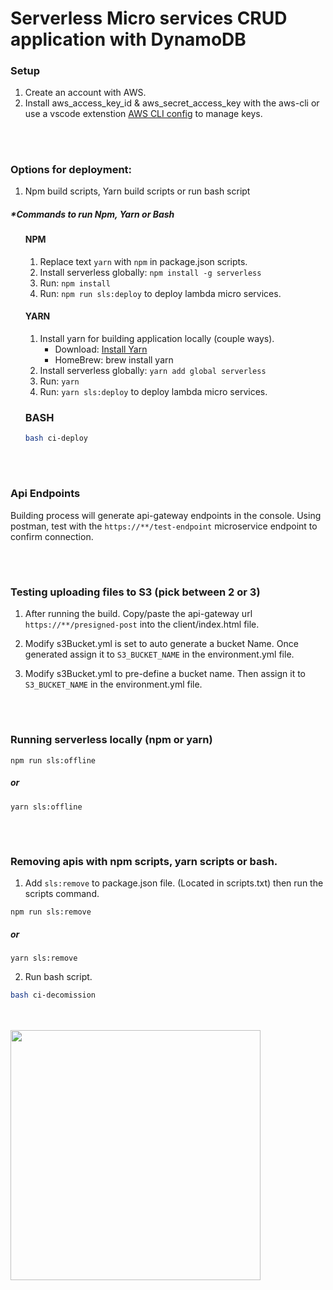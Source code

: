 # Serverless Micro services CRUD application with DynamoDB

### Setup

1. Create an account with AWS.
2. Install aws_access_key_id & aws_secret_access_key with the aws-cli or use a vscode extenstion <a href="https://marketplace.visualstudio.com/items?itemName=mark-tucker.aws-cli-configure" target="_blank">AWS CLI config</a> to manage keys.

<br>

#

### Options for deployment:

1. Npm build scripts, Yarn build scripts or run bash script

##### \*Commands to run Npm, Yarn or Bash

<ul>

#### NPM

1. Replace text `yarn` with `npm` in package.json scripts.
2. Install serverless globally: `npm install -g serverless`
3. Run: `npm install`
4. Run: `npm run sls:deploy` to deploy lambda micro services.

#### YARN

1. Install yarn for building application locally (couple ways).
   <ul>
   <li>Download: <a href="https://yarnpkg.com/" target="_blank">Install Yarn</a> </li>
   <li>HomeBrew: brew install yarn</li>
   </ul>
2. Install serverless globally: `yarn add global serverless`
3. Run: `yarn`
4. Run: `yarn sls:deploy` to deploy lambda micro services.

### BASH

```bash
bash ci-deploy
```

</ul>

<br>

#

### Api Endpoints

Building process will generate api-gateway endpoints in the console. Using postman, test with the `https://**/test-endpoint` microservice endpoint to confirm connection.

<br>

#

### Testing uploading files to S3 (pick between 2 or 3)

1. After running the build. Copy/paste the api-gateway url `https://**/presigned-post` into the client/index.html file.

2. Modify s3Bucket.yml is set to auto generate a bucket Name. Once generated assign it to `S3_BUCKET_NAME` in the environment.yml file.

3. Modify s3Bucket.yml to pre-define a bucket name. Then assign it to `S3_BUCKET_NAME` in the environment.yml file.

<br>

#

### Running serverless locally (npm or yarn)

`npm run sls:offline`

##### or

`yarn sls:offline`

<br>

#

### Removing apis with npm scripts, yarn scripts or bash.

1. Add `sls:remove` to package.json file. (Located in scripts.txt) then run the scripts command.

`npm run sls:remove`

##### or

`yarn sls:remove`

2. Run bash script.

```bash
bash ci-decomission
```

<br>
<br>

<img src="https://devclass.com/wp-content/uploads/2018/07/Serverless.jpg" width="400">
